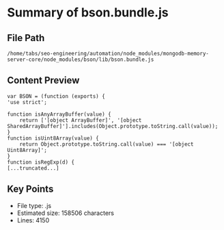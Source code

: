 # Summary of bson.bundle.js
  
## File Path
`/home/tabs/seo-engineering/automation/node_modules/mongodb-memory-server-core/node_modules/bson/lib/bson.bundle.js`

## Content Preview
```
var BSON = (function (exports) {
'use strict';

function isAnyArrayBuffer(value) {
    return ['[object ArrayBuffer]', '[object SharedArrayBuffer]'].includes(Object.prototype.toString.call(value));
}
function isUint8Array(value) {
    return Object.prototype.toString.call(value) === '[object Uint8Array]';
}
function isRegExp(d) {
[...truncated...]
```

## Key Points
- File type: .js
- Estimated size: 158506 characters
- Lines: 4150
